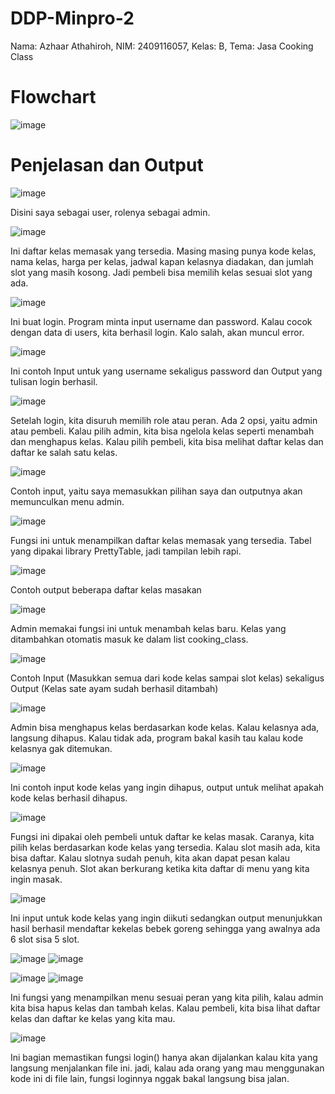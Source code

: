 # DDP-Minpro-2
Nama: Azhaar Athahiroh, NIM: 2409116057, Kelas: B, Tema: Jasa Cooking Class
# Flowchart
![image](https://github.com/user-attachments/assets/50d3c55d-b91d-4fe9-8527-d0e2f56408fc)

# Penjelasan dan Output

![image](https://github.com/user-attachments/assets/c7a3e43d-3cd2-4b9a-a35c-2d78a77ca1ac)

Disini saya sebagai user, rolenya sebagai admin.

![image](https://github.com/user-attachments/assets/f91084aa-33bb-42a8-aeaa-7d01900de039)

Ini daftar kelas memasak yang tersedia. Masing masing punya kode kelas, nama kelas, harga per kelas, jadwal kapan kelasnya diadakan, dan jumlah slot yang masih kosong. Jadi pembeli bisa memilih kelas sesuai slot yang ada.

![image](https://github.com/user-attachments/assets/21ea3e8d-69bb-4fc3-b7ec-81e1c698bc0c)

Ini buat login. Program minta input username dan password. Kalau cocok dengan data di users, kita berhasil login. Kalo salah, akan muncul error.

![image](https://github.com/user-attachments/assets/cda08466-8d72-45df-94be-9a61467f78c9)

Ini contoh Input untuk yang username sekaligus password dan Output yang tulisan login berhasil.

![image](https://github.com/user-attachments/assets/ffce69ef-e563-4954-8ac9-59278e75f3da)

Setelah login, kita disuruh memilih role atau peran. Ada 2 opsi, yaitu admin atau pembeli. Kalau pilih admin, kita bisa ngelola kelas seperti menambah dan menghapus kelas. Kalau pilih pembeli, kita bisa melihat daftar kelas dan daftar ke salah satu kelas.

![image](https://github.com/user-attachments/assets/6b15d7f9-0198-4d04-bd97-2932ce97e072)

Contoh input, yaitu saya memasukkan pilihan saya dan outputnya akan memunculkan menu admin.

![image](https://github.com/user-attachments/assets/b0e234e7-dbb2-489a-9737-0bd089a0dce4)

Fungsi ini untuk menampilkan daftar kelas memasak yang tersedia. Tabel yang dipakai library PrettyTable, jadi tampilan lebih rapi.

![image](https://github.com/user-attachments/assets/6bbc2363-82e4-4883-9aef-92f690868f5c)

Contoh output beberapa daftar kelas masakan

![image](https://github.com/user-attachments/assets/f57f206f-0012-4adb-89e0-69457a4f914d)

Admin memakai fungsi ini untuk menambah kelas baru. Kelas yang ditambahkan otomatis masuk ke dalam list cooking_class.

![image](https://github.com/user-attachments/assets/82c8599a-18db-4fd1-bef4-07b67a1e77cb)

Contoh Input (Masukkan semua dari kode kelas sampai slot kelas) sekaligus Output (Kelas sate ayam sudah berhasil ditambah)

![image](https://github.com/user-attachments/assets/08969cf6-b1f5-4689-a3ce-3b3581ccc532)

Admin bisa menghapus kelas berdasarkan kode kelas. Kalau kelasnya ada, langsung dihapus. Kalau tidak ada, program bakal kasih tau kalau kode kelasnya gak ditemukan.

![image](https://github.com/user-attachments/assets/2e7d537f-f557-4ade-bda2-ffa74f2f2726)

Ini contoh input kode kelas yang ingin dihapus, output untuk melihat apakah kode kelas berhasil dihapus.

![image](https://github.com/user-attachments/assets/e2434120-ebdd-4e5f-be61-8b54c92757fe)

Fungsi ini dipakai oleh pembeli untuk daftar ke kelas masak. Caranya, kita pilih kelas berdasarkan kode kelas yang tersedia. Kalau slot masih ada, kita bisa daftar. Kalau slotnya sudah penuh, kita akan dapat pesan kalau kelasnya penuh. Slot akan berkurang ketika kita daftar di menu yang kita ingin masak.

![image](https://github.com/user-attachments/assets/b27904af-b334-47ed-b96c-953fe671de70)

Ini input untuk kode kelas yang ingin diikuti sedangkan output menunjukkan hasil berhasil mendaftar kekelas bebek goreng sehingga yang awalnya ada 6 slot sisa 5 slot.

![image](https://github.com/user-attachments/assets/6e21833e-df33-4660-ae5a-bfd65ab2e94d)
![image](https://github.com/user-attachments/assets/d44aa411-fce1-4080-95ac-f324dddd6990)

![image](https://github.com/user-attachments/assets/3349e2a0-e8f0-40de-86e4-5dcd636bf254)
![image](https://github.com/user-attachments/assets/fa3048fd-3160-4dbd-904b-897a9a16fd28)

Ini fungsi yang menampilkan menu sesuai peran yang kita pilih, kalau admin kita bisa hapus kelas dan tambah kelas. Kalau pembeli, kita bisa lihat daftar kelas dan daftar ke kelas yang kita mau.

![image](https://github.com/user-attachments/assets/501947a9-11f3-43e5-b3d3-31eb8f983c85)

Ini bagian memastikan fungsi login() hanya akan dijalankan kalau kita yang langsung menjalankan file ini. jadi, kalau ada orang yang mau menggunakan kode ini di file lain, fungsi loginnya nggak bakal langsung bisa jalan.

